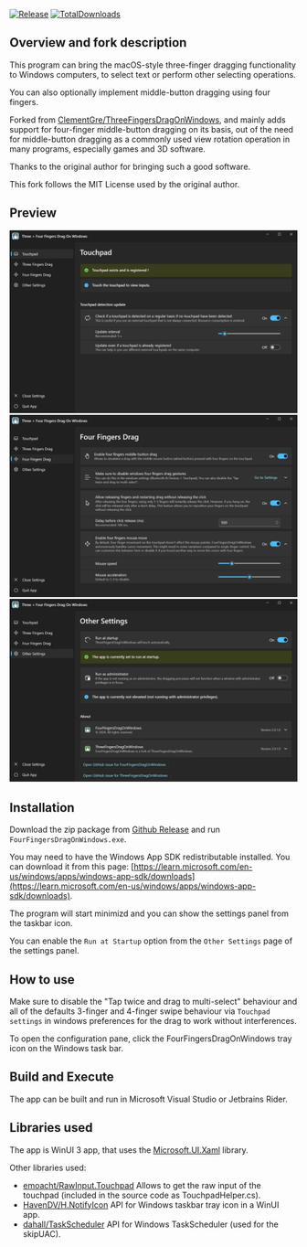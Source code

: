 [![Release](https://img.shields.io/github/v/release/jackzzs/FourFingersDragOnWindows?label=Download%20version)](https://github.com/jackzzs/FourFingersDragOnWindows/releases/latest)
[![TotalDownloads](https://img.shields.io/github/downloads/jackzzs/FourFingersDragOnWindows/total)](https://github.com/jackzzs/FourFingersDragOnWindows/releases/latest)

## Overview and fork description
This program can bring the macOS-style three-finger dragging functionality to Windows computers, to select text or perform other selecting operations.

You can also optionally implement middle-button dragging using four fingers.

Forked from [ClementGre/ThreeFingersDragOnWindows](https://github.com/ClementGre/ThreeFingersDragOnWindows), and mainly adds support for four-finger middle-button dragging on its basis, out of the need for middle-button dragging as a commonly used view rotation operation in many programs, especially games and 3D software.

Thanks to the original author for bringing such a good software.

This fork follows the MIT License used by the original author.

## Preview
<p align="center">
  <img src='https://raw.githubusercontent.com/jackzzs/FourFingersDragOnWindows/main/ThreeFingersDragOnWindows/Assets/Screenshot-1.png' alt="App screenshot: Touchpad tab" width='700'>
  <img src='https://raw.githubusercontent.com/jackzzs/FourFingersDragOnWindows/main/ThreeFingersDragOnWindows/Assets/Screenshot-2.png' alt="App screenshot: Three Fingers Drag tab" width='700'>
  <img src='https://raw.githubusercontent.com/jackzzs/FourFingersDragOnWindows/main/ThreeFingersDragOnWindows/Assets/Screenshot-3.png' alt="App screenshot: Other Settings tab" width='700'>
</p>

## Installation

Download the zip package from [Github Release](https://github.com/jackzzs/FourFingersDragOnWindows/releases) and run `FourFingersDragOnWindows.exe`.

You may need to have the Windows App SDK redistributable installed. You can download it from this page: [https://learn.microsoft.com/en-us/windows/apps/windows-app-sdk/downloads](https://learn.microsoft.com/en-us/windows/apps/windows-app-sdk/downloads).

The program will start minimizd and you can show the settings panel from the taskbar icon.

You can enable the `Run at Startup` option from the `Other Settings` page of the settings panel.

## How to use

Make sure to disable the "Tap twice and drag to multi-select" behaviour and all of the defaults 3-finger and 4-finger swipe behaviour via ``Touchpad settings`` in windows preferences for the drag to work without interferences.

To open the configuration pane, click the FourFingersDragOnWindows tray icon on the Windows task bar.

## Build and Execute

The app can be built and run in Microsoft Visual Studio or Jetbrains Rider.

## Libraries used

The app is WinUI 3 app, that uses the [Microsoft.UI.Xaml](https://docs.microsoft.com/en-us/windows/apps/winui/winui3/) library.

Other libraries used:
- [emoacht/RawInput.Touchpad](https://github.com/emoacht/RawInput.Touchpad) Allows to get the raw input of the touchpad (included in the source code as TouchpadHelper.cs).
- [HavenDV/H.NotifyIcon](https://github.com/HavenDV/H.NotifyIcon) API for Windows taskbar tray icon in a WinUI app.
- [dahall/TaskScheduler](https://github.com/dahall/TaskScheduler) API for Windows TaskScheduler (used for the skipUAC).
